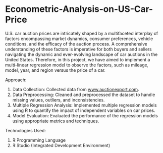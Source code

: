 # Econometric-Analysis-on-US-Car-Price
U.S. car auction prices are intricately shaped by a multifaceted interplay of factors encompassing market dynamics, consumer preferences, vehicle conditions, and the efficacy of the auction process. A comprehensive understanding of these factors is imperative for both buyers and sellers navigating the dynamic and ever-evolving landscape of car auctions in the United States. Therefore, in this project, we have aimed to implement a multi-linear regression model to observe the factors, such as mileage, model, year, and region versus the price of a car. 

Approach:
1. Data Collection: Collected data from www.auctionexport.com. 
2. Data Preprocessing: Cleaned and preprocessed the dataset to handle missing values, outliers, and inconsistencies.
3. Multiple Regression Analysis: Implemented multiple regression models using R to quantify the impact of independent variables on car prices.
4. Model Evaluation: Evaluated the performance of the regression models using appropriate metrics and techniques.

Technologies Used:
1. R Programming Language
2. R Studio (Integrated Development Environment)
